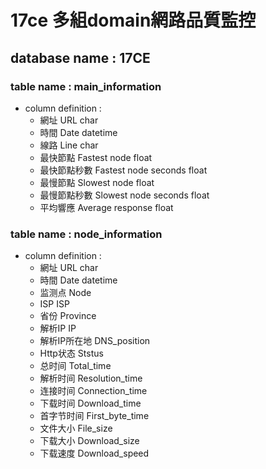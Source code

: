 
# 17ce 多組domain網路品質監控


## database name : 17CE


### table name : main_information
* column definition :
   * 網址 URL char
   * 時間    Date	datetime
   * 線路    Line	char
   * 最快節點	Fastest node    float
   * 最快節點秒數	Fastest node seconds    float
   * 最慢節點	Slowest node    float
   * 最慢節點秒數	Slowest node seconds    float
   * 平均響應    Average response    float

### table name : node_information
* column definition :
   * 網址 URL char
   * 時間    Date	datetime 
   * 监测点  Node
   * ISP  ISP
   * 省份   Province
   * 解析IP IP
   * 解析IP所在地 DNS_position
   * Http状态  Ststus
   * 总时间    Total_time
   * 解析时间     Resolution_time
   * 连接时间	   Connection_time
   * 下载时间     Download_time
   * 首字节时间   First_byte_time
   * 文件大小     File_size
   * 下载大小     Download_size
   * 下载速度	   Download_speed

